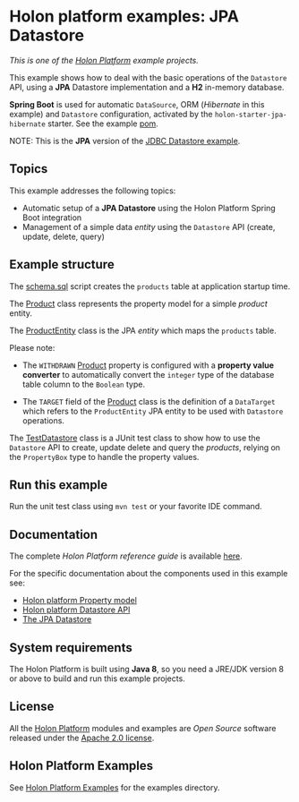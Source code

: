 # Holon platform examples: JPA Datastore

_This is one of the [Holon Platform](https://holon-platform.com) example projects._

This example shows how to deal with the basic operations of the `Datastore` API, using a **JPA** Datastore implementation and a **H2** in-memory database. 

**Spring Boot** is used for automatic `DataSource`, ORM (*Hibernate* in this example) and `Datastore` configuration, activated by the `holon-starter-jpa-hibernate` starter. See the example [pom](https://github.com/holon-platform/holon-examples/blob/master/datastore/jpa-datastore/pom.xml).

NOTE: This is the **JPA** version of the [JDBC Datastore example](https://github.com/holon-platform/holon-examples/tree/master/datastore/jdbc-datastore).

## Topics

This example addresses the following topics:

* Automatic setup of a **JPA Datastore** using the Holon Platform Spring Boot integration
* Management of a simple data _entity_ using the `Datastore` API (create, update, delete, query)

## Example structure

The [schema.sql](https://github.com/holon-platform/holon-examples/blob/master/datastore/jpa-datastore/src/test/resources/schema.sql) script creates the `products` table at application startup time.

The [Product](https://github.com/holon-platform/holon-examples/blob/master/datastore/jpa-datastore/src/main/java/com/holonplatform/example/datastore/jpa/Product.java) class represents the property model for a simple _product_ entity.

The [ProductEntity](https://github.com/holon-platform/holon-examples/blob/master/datastore/jpa-datastore/src/main/java/com/holonplatform/example/datastore/jpa/ProductEntity.java) class is the JPA _entity_ which maps the `products` table.

Please note:

* The `WITHDRAWN` [Product](https://github.com/holon-platform/holon-examples/blob/master/datastore/jpa-datastore/src/main/java/com/holonplatform/example/datastore/jpa/Product.java) property is configured with a **property value converter** to automatically convert the `integer` type of the database table column to the `Boolean` type.

* The `TARGET` field of the [Product](https://github.com/holon-platform/holon-examples/blob/master/datastore/jpa-datastore/src/main/java/com/holonplatform/example/datastore/jpa/Product.java) class is the definition of a `DataTarget` which refers to the `ProductEntity` JPA entity to be used with `Datastore` operations.

The [TestDatastore](https://github.com/holon-platform/holon-examples/blob/master/datastore/jdbc-datastore/src/test/java/com/holonplatform/example/datastore/jdbc/test/TestDatastore.java) class is a JUnit test class to show how to use the `Datastore` API to create, update delete and query the _products_, relying on the `PropertyBox` type to handle the property values.

## Run this example

Run the unit test class using `mvn test` or your favorite IDE command.

## Documentation

The complete _Holon Platform reference guide_ is available [here](https://docs.holon-platform.com/current/reference).

For the specific documentation about the components used in this example see:

* [Holon platform Property model](https://docs.holon-platform.com/current/reference/holon-core.html#Property)
* [Holon platform Datastore API](https://docs.holon-platform.com/current/reference/holon-core.html#Datastore)
* [The JPA Datastore](https://docs.holon-platform.com/current/reference/holon-datastore-jpa.html)

## System requirements

The Holon Platform is built using __Java 8__, so you need a JRE/JDK version 8 or above to build and run this example projects.

## License

All the [Holon Platform](https://holon-platform.com) modules and examples are _Open Source_ software released under the [Apache 2.0 license](LICENSE.md).

## Holon Platform Examples

See [Holon Platform Examples](https://github.com/holon-platform/holon-examples) for the examples directory.
